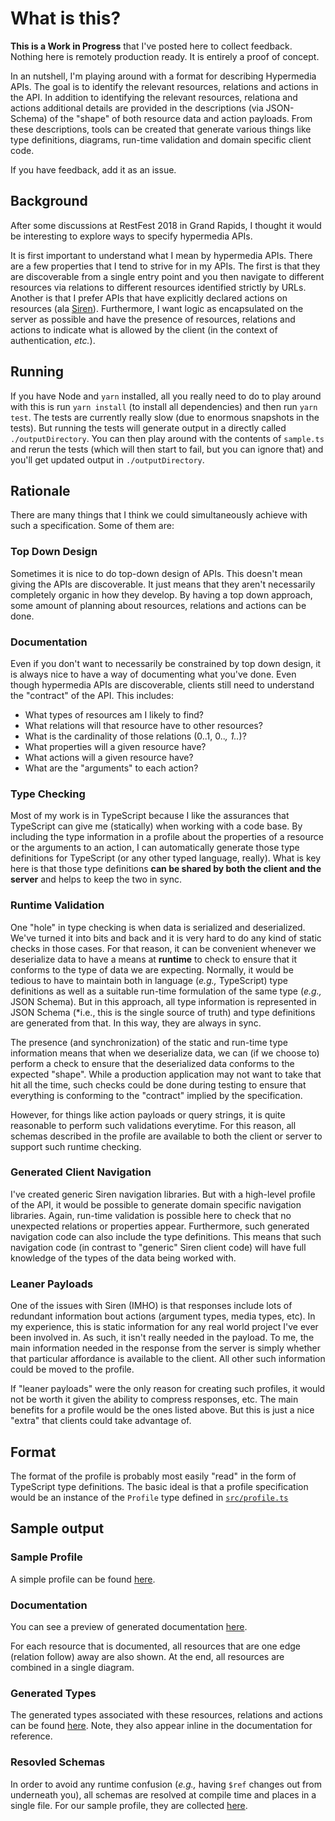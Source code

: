 # What is this?

**This is a Work in Progress** that I've posted here to collect feedback.
Nothing here is remotely production ready. It is entirely a proof of concept.

In an nutshell, I'm playing around with a format for describing Hypermedia APIs.  The goal is to identify
the relevant resources, relations and actions in the API.  In addition to identifying the relevant
resources, relationa and actions additional details are provided in the descriptions (via
JSON-Schema) of the "shape" of both resource data and action payloads.  From these descriptions, tools
can be created that generate various things like type definitions, diagrams, run-time validation and
domain specific client code.

If you have feedback, add it as an issue.

## Background

After some discussions at RestFest 2018 in Grand Rapids, I thought it would be
interesting to explore ways to specify hypermedia APIs.

It is first important to understand what I mean by hypermedia APIs. There are a
few properties that I tend to strive for in my APIs. The first is that they are
discoverable from a single entry point and you then navigate to different
resources via relations to different resources identified strictly by URLs.
Another is that I prefer APIs that have explicitly
declared actions on resources (ala
[Siren](https://github.com/kevinswiber/siren)). Furthermore, I want logic as
encapsulated on the server as possible and have the presence of resources,
relations and actions to indicate what is allowed by the client (in the context
of authentication, _etc._).

## Running

If you have Node and `yarn` installed, all you really need to do to play around with this
is run `yarn install` (to install all dependencies) and then run `yarn test`.
The tests are currently really slow (due to enormous snapshots in the tests).
But running the tests will generate output in a directly called
`./outputDirectory`. You can then play around with the contents of `sample.ts`
and rerun the tests (which will then start to fail, but you can ignore that) and
you'll get updated output in `./outputDirectory`.

## Rationale

There are many things that I think we could simultaneously achieve with such a
specification. Some of them are:

### Top Down Design

Sometimes it is nice to do top-down design of APIs. This doesn't mean giving
the APIs are discoverable. It just means that they aren't necessarily
completely organic in how they develop. By having a top down approach, some
amount of planning about resources, relations and actions can be done.

### Documentation

Even if you don't want to necessarily be constrained by top down design, it is
always nice to have a way of documenting what you've done. Even though
hypermedia APIs are discoverable, clients still need to understand the
"contract" of the API. This includes:

*   What types of resources am I likely to find?
*   What relations will that resource have to other resources?
*   What is the cardinality of those relations (0..1, 0.._, 1.._)?
*   What properties will a given resource have?
*   What actions will a given resource have?
*   What are the "arguments" to each action?

### Type Checking

Most of my work is in TypeScript because I like the assurances that TypeScript
can give me (statically) when working with a code base. By including the type
information in a profile about the properties of a resource or the arguments to
an action, I can automatically generate those type definitions for TypeScript
(or any other typed language, really). What is key here is that those type
definitions **can be shared by both the client and the server** and helps to
keep the two in sync.

### Runtime Validation

One "hole" in type checking is when data is serialized and deserialized. We've
turned it into bits and back and it is very hard to do any kind of static checks
in those cases. For that reason, it can be convenient whenever we deserialize
data to have a means at **runtime** to check to ensure that it conforms to the
type of data we are expecting. Normally, it would be tedious to have to
maintain both in language (_e.g.,_ TypeScript) type definitions as well as a
suitable run-time formulation of the same type (_e.g.,_ JSON Schema). But in
this approach, all type information is represented in JSON Schema (\*i.e., this
is the single source of truth) and type definitions are generated from that. In
this way, they are always in sync.

The presence (and synchronization) of the static and run-time type information
means that when we deserialize data, we can (if we choose to) perform a check to
ensure that the deserialized data conforms to the expected "shape". While a
production application may not want to take that hit all the time, such checks
could be done during testing to ensure that everything is conforming to the
"contract" implied by the specification.

However, for things like action
payloads or query strings, it is quite reasonable to perform such validations
everytime. For this reason, all schemas described in the profile are available
to both the client or server to support such runtime checking.

### Generated Client Navigation

I've created generic Siren navigation libraries. But with a high-level profile
of the API, it would be possible to generate domain specific navigation
libraries. Again, run-time validation is possible here to check that no
unexpected relations or properties appear. Furthermore, such generated
navigation code can also include the type definitions. This means that such
navigation code (in contrast to "generic" Siren client code) will have full
knowledge of the types of the data being worked with.

### Leaner Payloads

One of the issues with Siren (IMHO) is that responses include lots of redundant
information bout actions (argument types, media types, etc). In my experience,
this is static information for any real world project I've ever been involved
in. As such, it isn't really needed in the payload. To me, the main
information needed in the response from the server is simply whether that
particular affordance is available to the client. All other such information
could be moved to the profile.

If "leaner payloads" were the only reason for creating such profiles, it would
not be worth it given the ability to compress responses, etc. The main benefits
for a profile would be the ones listed above. But this is just a nice "extra"
that clients could take advantage of.

## Format

The format of the profile is probably most easily "read" in the form of
TypeScript type definitions. The basic ideal is that a profile specification
would be an instance of the `Profile` type defined in [`src/profile.ts`](https://github.com/xogeny/hyprofile/blob/master/src/profile.ts)

## Sample output

### Sample Profile

A simple profile can be found [here](https://github.com/xogeny/hyprofile/blob/master/sampleOutput/profile.json).

### Documentation

You can see a preview of generated documentation [here](https://htmlpreview.github.io/?https://github.com/xogeny/hyprofile/blob/master/sampleOutput/documentation.html).

For each resource that is documented, all resources that are one edge (relation
follow) away are also shown. At the end, all resources are combined in a single
diagram.

### Generated Types

The generated types associated with these resources, relations and actions can
be found
[here](https://github.com/xogeny/hyprofile/blob/master/sampleOutput/types.ts).
Note, they also appear inline in the documentation for reference.

### Resovled Schemas

In order to avoid any runtime confusion (_e.g.,_ having `$ref` changes out from
underneath you), all schemas are resolved at compile time and places in a single
file. For our sample profile, they are collected [here](https://github.com/xogeny/hyprofile/blob/master/sampleOutput/schemas.json).
